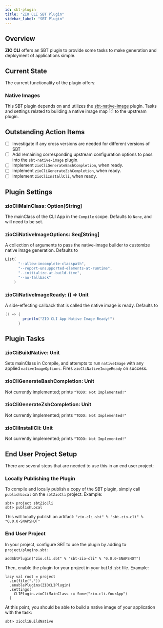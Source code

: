 ```yaml
---
id: sbt-plugin
title: "ZIO CLI SBT Plugin"
sidebar_label: "SBT Plugin"
---
```


## Overview

**ZIO CLI** offers an SBT plugin to provide some tasks to make generation and deployment of 
applications simple.

## Current State

The current functionality of the plugin offers:

### Native Images 
This SBT plugin depends on and utilizes the 
[sbt-native-image](https://github.com/scalameta/sbt-native-image) plugin. Tasks and settings
related to building a native image map 1:1 to the upstream plugin.


## Outstanding Action Items
- [ ] Investigate if any cross versions are needed for different versions of SBT
- [ ] Add remaining corresponding upstream configuration options to pass into the `sbt-native-image` plugin.
- [ ] Implement `zioCliGenerateBashCompletion`, when ready.
- [ ] Implement `zioCliGenerateZshCompletion`, when ready.
- [ ] Implement `zioCliInstallCli`, when ready.

## Plugin Settings

### zioCliMainClass: Option\[String\]
The mainClass of the CLI App in the `Compile` scope. Defaults to `None`, and will need to be set.

### zioCliNativeImageOptions: Seq\[String\]
A collection of arguments to pass the native-image builder to customize native image generation. Defaults to
```scala
List(
      "--allow-incomplete-classpath",
      "--report-unsupported-elements-at-runtime",
      "--initialize-at-build-time",
      "--no-fallback"
    )
```

### zioCliNativeImageReady: \(\) => Unit
A side-effecting callback that is called the native image is ready. Defaults to
```scala
() => {
        println("ZIO CLI App Native Image Ready!")
      } 
```

## Plugin Tasks

### zioCliBuildNative: Unit
Sets mainClass in Compile, and attempts to run `nativeImage` with any applied `nativeImageOptions`. 
Fires `zioCliNativeImageReady` on success.

### zioCliGenerateBashCompletion: Unit
Not currently implemented; prints `"TODO: Not Implemented!"`

### zioCliGenerateZshCompletion: Unit
Not currently implemented; prints `"TODO: Not Implemented!"`

### zioCliInstallCli: Unit
Not currently implemented; prints `"TODO: Not Implemented!"`

## End User Project Setup

There are several steps that are needed to use this in an end user project:

### Locally Publishing the Plugin
To compile and locally publish a copy of the SBT plugin, simply call  `publishLocal` on the `sbtZioCli` project. Example:
```
sbt> project sbtZioCli
sbt> publishLocal
```
This will locally publish an artifact: `"zio.cli.sbt" % "sbt-zio-cli" % "0.0.0-SNAPSHOT"`

### End User Project
In your project, configure SBT to use the plugin by adding to `project/plugins.sbt`:
```
addSbtPlugin("zio.cli.sbt" % "sbt-zio-cli" % "0.0.0-SNAPSHOT")
```

Then, enable the plugin for your project in your `build.sbt` file. Example:
```
lazy val root = project
  .in(file("."))
  .enablePlugins(ZIOCLIPlugin)
  .settings(
    CLIPlugin.zioCliMainClass := Some("zio.cli.YourApp")
  )
```

At this point, you should be able to build a native image of your application with the task:
```
sbt> zioCliBuildNative
```
